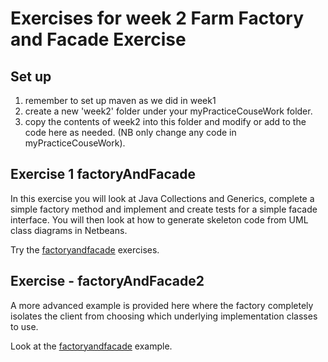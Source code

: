 # Exercises for week 2 Farm Factory and Facade Exercise

## Set up
1. remember to set up maven as we did in week1
2. create a new 'week2' folder under your myPracticeCouseWork folder.
3. copy the contents of week2 into this folder and modify or add to the code here as needed. (NB only change any code in myPracticeCouseWork).

## Exercise 1 factoryAndFacade

In this exercise you will look at Java Collections and Generics, complete a simple factory method and implement and create tests for a simple facade interface. 
You will then look at how to generate skeleton code from UML class diagrams in Netbeans.

Try the  [factoryandfacade](../week2/factoryandfacade) exercises.

## Exercise - factoryAndFacade2
A more advanced example is provided here where the factory completely isolates the client from choosing which underlying implementation classes to use. 

Look at the  [factoryandfacade](../week2/factoryandfacade2) example.
